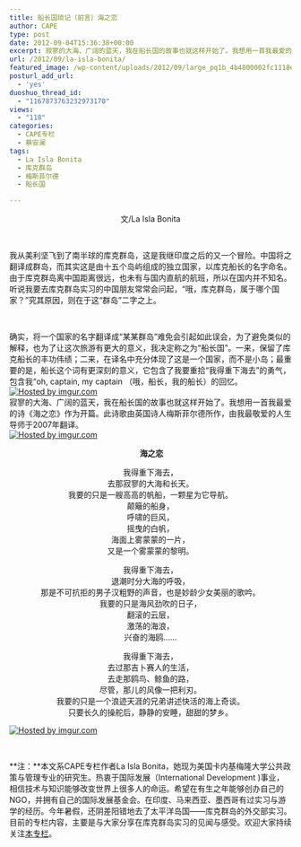 ```yaml
---
title: 船长国琐记（前言）海之恋
author: CAPE
type: post
date: 2012-09-04T15:36:38+00:00
excerpt: 寂寥的大海、广阔的蓝天，我在船长国的故事也就这样开始了。我想用一首我最爱的诗《海之恋》作为开篇。此诗歌由英国诗人梅斯菲尔德所作，由我最敬爱的人生导师于2007年翻译。
url: /2012/09/la-isla-bonita/
featured_image: /wp-content/uploads/2012/09/large_pq1b_4b4800002fc1118e-e1346774551538.jpg
posturl_add_url:
  - 'yes'
duoshuo_thread_id:
  - "1167873763232973170"
views:
  - "118"
categories:
  - CAPE专栏
  - 蔡安澜
tags:
  - La Isla Bonita
  - 库克群岛
  - 梅斯菲尔德
  - 船长国

---
```

<p style="text-align: center;">
  文/La Isla Bonita
</p>

&nbsp;

我从美利坚飞到了南半球的库克群岛，这是我继印度之后的又一个冒险。中国将之翻译成群岛，而其实这是由十五个岛屿组成的独立国家，以库克船长的名字命名。由于库克群岛离中国距离很远，也未有与国内直航的航班，所以在国内并不知名。听说我要去库克群岛实习的中国朋友常常会问起，“哦，库克群岛，属于哪个国家？”究其原因，则在于这“群岛”二字之上。

&nbsp;

确实，将一个国家的名字翻译成“某某群岛”难免会引起如此误会，为了避免类似的解释，也为了让这次旅游有更大的意义，我决定称之为“船长国”。一来，保留了库克船长的丰功伟绩；二来，在译名中充分体现了这是一个国家，而不是小岛；最重要的是，船长这个词有更深刻的意义，它包含了我要重拾“我得重下海去”的勇气，包含我“oh, captain, my captain （哦，船长，我的船长）的回忆。  
[![][1]][2]  
寂寥的大海、广阔的蓝天，我在船长国的故事也就这样开始了。我想用一首我最爱的诗《海之恋》作为开篇。此诗歌由英国诗人梅斯菲尔德所作，由我最敬爱的人生导师于2007年翻译。  
[![][3]][4]

<p style="text-align: center;">
  <strong> 海之恋</strong>
</p>

<p style="text-align: center;">
  我得重下海去，<br /> 去那寂寥的大海和长天。<br /> 我要的只是一艘高高的帆船，一颗星为它导航。<br /> 颠簸的船身，<br /> 呼啸的巨风，<br /> 摇曳的白帆，<br /> 海面上雾蒙蒙的一片，<br /> 又是一个雾蒙蒙的黎明。
</p>

<p style="text-align: center;">
  我得重下海去，<br /> 退潮时分大海的呼吸，<br /> 那是不可抗拒的男子汉粗野的声音，也是妙龄少女美丽的歌吟。<br /> 我要的只是海风劲吹的日子，<br /> 翻滚的云层，<br /> 激荡的海浪，<br /> 兴奋的海鸥……
</p>

<p style="text-align: center;">
  我得重下海去，<br /> 去过那吉卜赛人的生活，<br /> 去走那鸥鸟、鲸鱼的路，<br /> 尽管，那儿的风像一把利刃。<br /> 我要的只是一个浪迹天涯的兄弟讲述快活的海上奇谈。<br /> 只要长久的操舵后，静静的安睡，甜甜的梦乡。
</p>

[![][5]][6]

&nbsp;

**注：**本文系CAPE专栏作者La Isla Bonita，她现为美国卡内基梅隆大学公共政策与管理专业的研究生。热衷于国际发展（International Development )事业，相信技术与知识能够改变世界上很多人的命运。<wbr>希望在有生之年能够创办自己的NGO，<wbr>并拥有自己的国际发展基金会。在印度、马来西亚、墨西哥有过实习与游学的经历。今年暑假，<wbr>还阴差阳错地去了太平洋岛国——库克群岛的外交部实习。<wbr>目前的专栏内容，主要是与大家分享在库克群岛实习的见闻与感受。欢迎大家持续关注<a href="http://www.capechina.org/category/column/la-isla-bonita/" target="_blank">本专栏</a>。</wbr></wbr></wbr></wbr>

 [1]: http://i.imgur.com/ks4U8l.jpg "Hosted by imgur.com"
 [2]: http://imgur.com/ks4U8
 [3]: http://i.imgur.com/513jXl.jpg "Hosted by imgur.com"
 [4]: http://imgur.com/513jX
 [5]: http://i.imgur.com/KXhlMl.jpg "Hosted by imgur.com"
 [6]: http://imgur.com/KXhlM